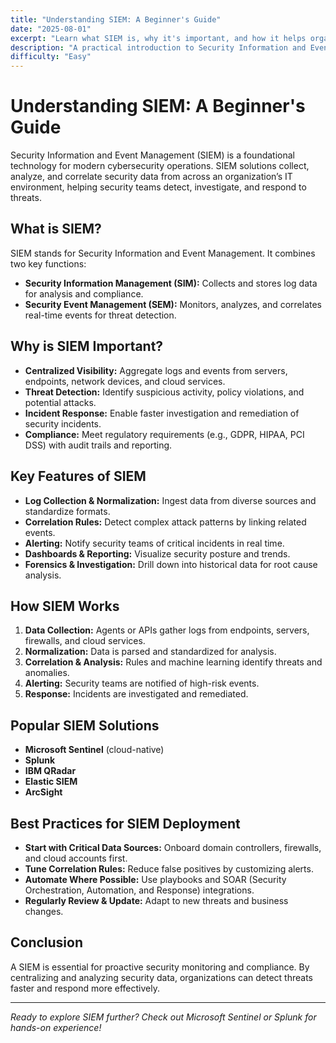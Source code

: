 ```yaml
---
title: "Understanding SIEM: A Beginner's Guide"
date: "2025-08-01"
excerpt: "Learn what SIEM is, why it's important, and how it helps organizations detect and respond to security threats."
description: "A practical introduction to Security Information and Event Management (SIEM) for IT and security professionals."
difficulty: "Easy"
---
```


# Understanding SIEM: A Beginner's Guide

Security Information and Event Management (SIEM) is a foundational technology for modern cybersecurity operations. SIEM solutions collect, analyze, and correlate security data from across an organization’s IT environment, helping security teams detect, investigate, and respond to threats.

## What is SIEM?

SIEM stands for Security Information and Event Management. It combines two key functions:
- **Security Information Management (SIM):** Collects and stores log data for analysis and compliance.
- **Security Event Management (SEM):** Monitors, analyzes, and correlates real-time events for threat detection.

## Why is SIEM Important?

- **Centralized Visibility:** Aggregate logs and events from servers, endpoints, network devices, and cloud services.
- **Threat Detection:** Identify suspicious activity, policy violations, and potential attacks.
- **Incident Response:** Enable faster investigation and remediation of security incidents.
- **Compliance:** Meet regulatory requirements (e.g., GDPR, HIPAA, PCI DSS) with audit trails and reporting.

## Key Features of SIEM

- **Log Collection & Normalization:** Ingest data from diverse sources and standardize formats.
- **Correlation Rules:** Detect complex attack patterns by linking related events.
- **Alerting:** Notify security teams of critical incidents in real time.
- **Dashboards & Reporting:** Visualize security posture and trends.
- **Forensics & Investigation:** Drill down into historical data for root cause analysis.

## How SIEM Works

1. **Data Collection:** Agents or APIs gather logs from endpoints, servers, firewalls, and cloud services.
2. **Normalization:** Data is parsed and standardized for analysis.
3. **Correlation & Analysis:** Rules and machine learning identify threats and anomalies.
4. **Alerting:** Security teams are notified of high-risk events.
5. **Response:** Incidents are investigated and remediated.

## Popular SIEM Solutions

- **Microsoft Sentinel** (cloud-native)
- **Splunk**
- **IBM QRadar**
- **Elastic SIEM**
- **ArcSight**

## Best Practices for SIEM Deployment

- **Start with Critical Data Sources:** Onboard domain controllers, firewalls, and cloud accounts first.
- **Tune Correlation Rules:** Reduce false positives by customizing alerts.
- **Automate Where Possible:** Use playbooks and SOAR (Security Orchestration, Automation, and Response) integrations.
- **Regularly Review & Update:** Adapt to new threats and business changes.

## Conclusion

A SIEM is essential for proactive security monitoring and compliance. By centralizing and analyzing security data, organizations can detect threats faster and respond more effectively.

---

*Ready to explore SIEM further? Check out Microsoft Sentinel or Splunk for hands-on experience!*
